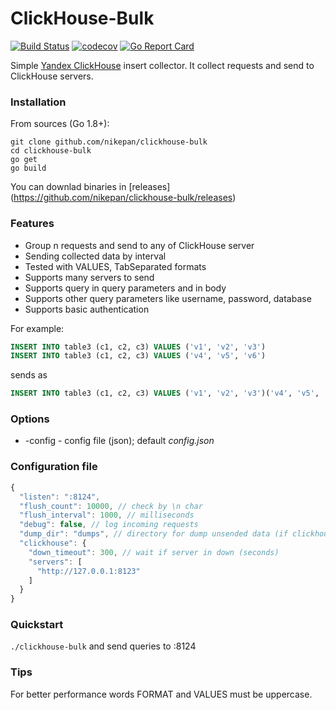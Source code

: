 # ClickHouse-Bulk
 
[![Build Status](https://travis-ci.org/nikepan/clickhouse-bulk.svg?branch=master)](https://travis-ci.org/nikepan/clickhouse-bulk)
[![codecov](https://codecov.io/gh/nikepan/clickhouse-bulk/branch/master/graph/badge.svg)](https://codecov.io/gh/nikepan/clickhouse-bulk)
[![Go Report Card](https://goreportcard.com/badge/github.com/nikepan/clickhouse-bulk)](https://goreportcard.com/report/github.com/nikepan/clickhouse-bulk)


Simple [Yandex ClickHouse](https://clickhouse.yandex/) insert collector. It collect requests and send to ClickHouse servers.


### Installation

From sources (Go 1.8+):

```text
git clone github.com/nikepan/clickhouse-bulk
cd clickhouse-bulk
go get
go build
```

You can downlad binaries in [releases]
(https://github.com/nikepan/clickhouse-bulk/releases)


### Features
- Group n requests and send to any of ClickHouse server
- Sending collected data by interval
- Tested with VALUES, TabSeparated formats
- Supports many servers to send
- Supports query in query parameters and in body
- Supports other query parameters like username, password, database
- Supports basic authentication
 

For example:
```sql
INSERT INTO table3 (c1, c2, c3) VALUES ('v1', 'v2', 'v3')
INSERT INTO table3 (c1, c2, c3) VALUES ('v4', 'v5', 'v6')
```
sends as
```sql
INSERT INTO table3 (c1, c2, c3) VALUES ('v1', 'v2', 'v3')('v4', 'v5', 'v6')
```


### Options
- -config - config file (json); default _config.json_


### Configuration file
```javascript
{
  "listen": ":8124", 
  "flush_count": 10000, // check by \n char
  "flush_interval": 1000, // milliseconds
  "debug": false, // log incoming requests
  "dump_dir": "dumps", // directory for dump unsended data (if clickhouse errors)
  "clickhouse": {
    "down_timeout": 300, // wait if server in down (seconds)
    "servers": [
      "http://127.0.0.1:8123"
    ]
  }
}
```


### Quickstart

`./clickhouse-bulk`
and send queries to :8124


### Tips

For better performance words FORMAT and VALUES must be uppercase.
